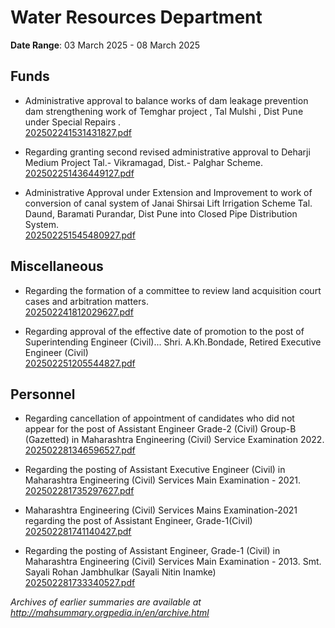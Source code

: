 # Water Resources Department

**Date Range**: 03 March 2025 - 08 March 2025


## Funds
- Administrative approval to balance works of dam leakage prevention  dam strengthening work of Temghar project , Tal Mulshi , Dist  Pune under Special Repairs .\
  [202502241531431827.pdf](https://gr.maharashtra.gov.in/Site/Upload/Government%20Resolutions/English/202502241531431827.pdf)

- Regarding granting second revised administrative approval to Deharji Medium Project Tal.- Vikramagad, Dist.- Palghar Scheme.\
  [202502251436449127.pdf](https://gr.maharashtra.gov.in/Site/Upload/Government%20Resolutions/English/202502251436449127.pdf)

- Administrative Approval under Extension and Improvement to work of conversion of canal system of Janai Shirsai Lift Irrigation Scheme Tal. Daund, Baramati  Purandar, Dist Pune into Closed Pipe Distribution System.\
  [202502251545480927.pdf](https://gr.maharashtra.gov.in/Site/Upload/Government%20Resolutions/English/202502251545480927.pdf)

## Miscellaneous
- Regarding the formation of a committee to review land acquisition court cases and arbitration matters.\
  [202502241812029627.pdf](https://gr.maharashtra.gov.in/Site/Upload/Government%20Resolutions/English/202502241812029627.pdf)

- Regarding approval of the effective date of promotion to the post of Superintending Engineer (Civil)... Shri. A.Kh.Bondade, Retired Executive Engineer (Civil)\
  [202502251205544827.pdf](https://gr.maharashtra.gov.in/Site/Upload/Government%20Resolutions/English/202502251205544827.pdf)

## Personnel
- Regarding cancellation of appointment of candidates who did not appear for the post of Assistant Engineer Grade-2 (Civil) Group-B (Gazetted) in Maharashtra Engineering (Civil) Service Examination 2022.\
  [202502281346596527.pdf](https://gr.maharashtra.gov.in/Site/Upload/Government%20Resolutions/English/202502281346596527.pdf)

- Regarding the posting of Assistant Executive Engineer (Civil) in Maharashtra Engineering (Civil) Services Main Examination - 2021.\
  [202502281735297627.pdf](https://gr.maharashtra.gov.in/Site/Upload/Government%20Resolutions/English/202502281735297627.pdf)

- Maharashtra Engineering (Civil) Services Mains Examination-2021 regarding the post of Assistant Engineer, Grade-1(Civil)\
  [202502281741140427.pdf](https://gr.maharashtra.gov.in/Site/Upload/Government%20Resolutions/English/202502281741140427.pdf)

- Regarding the posting of Assistant Engineer, Grade-1 (Civil) in Maharashtra Engineering (Civil) Services Main Examination - 2013. Smt. Sayali Rohan Jambhulkar (Sayali Nitin Inamke)\
  [202502281733340527.pdf](https://gr.maharashtra.gov.in/Site/Upload/Government%20Resolutions/English/202502281733340527.pdf)


*Archives of earlier summaries are available at http://mahsummary.orgpedia.in/en/archive.html*